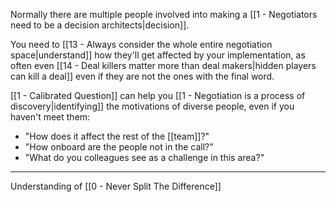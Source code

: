 Normally there are multiple people involved into making a [[1 - Negotiators need to be a decision architects|decision]].

You need to [[13 - Always consider the whole entire negotiation space|understand]] how they'll get affected by your implementation, as often even [[14 - Deal killers matter more than deal makers|hidden players can kill a deal]] even if they are not the ones with the final word.

[[1 - Calibrated Question]] can help you [[1 - Negotiation is a process of discovery|identifying]] the motivations of diverse people, even if you haven't meet them:

- "How does it affect the rest of the [[team]]?"
- "How onboard are the people not in the call?"
- "What do you colleagues see as a challenge in this area?"

---

Understanding of [[0 - Never Split The Difference]]
